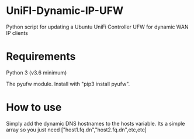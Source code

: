 # UniFI-Dynamic-IP-UFW
Python script for updating a Ubuntu UniFi Controller UFW for dynamic WAN IP clients

# Requirements
Python 3 (v3.6 minimum)

The pyufw module.  Install with "pip3 install pyufw".

# How to use
Simply add the dynamic DNS hostnames to the hosts variable.  Its a simple array so you just need ["host1.fq.dn","host2.fq.dn",etc,etc]
